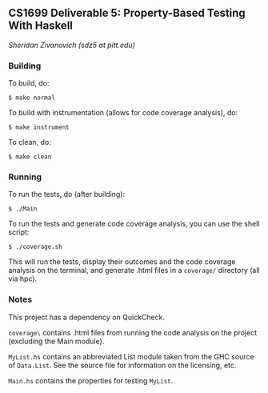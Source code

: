 ## CS1699 Deliverable 5: Property-Based Testing With Haskell ##

*Sheridan Zivanovich (sdz5 at pitt.edu)*

### Building ###
To build, do:

	$ make normal

To build with instrumentation (allows for code coverage analysis), do:

	$ make instrument

To clean, do:

	$ make clean

### Running ###
To run the tests, do (after building):

	$ ./Main

To run the tests and generate code coverage analysis, you can use the shell script:

	$ ./coverage.sh

This will run the tests, display their outcomes and the code coverage analysis on the terminal, and generate .html files in a `coverage/` directory (all via hpc). 

### Notes ###
This project has a dependency on QuickCheck.

`coverage\` contains .html files from running the code analysis on the project (excluding the Main module).

`MyList.hs` contains an abbreviated List module taken from the GHC source of `Data.List`. See the source file for information on the licensing, etc.

`Main.hs` contains the properties for testing `MyList`.


